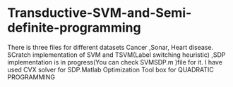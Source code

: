# Transductive-SVM-and-Semi-definite-programming

There is three files for different datasets Cancer ,Sonar, Heart disease. SCratch implementation of SVM and TSVM(Label switching heuristic) ,SDP implementation is in progress(You can check SVMSDP.m )file for it. I have used CVX solver for SDP.Matlab Optimization Tool box for QUADRATIC PROGRAMMING
